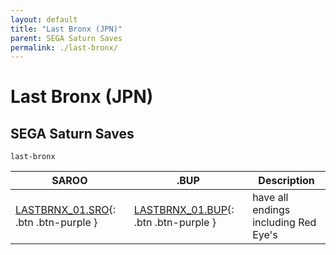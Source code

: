 ```yaml
---
layout: default
title: "Last Bronx (JPN)"
parent: SEGA Saturn Saves
permalink: ./last-bronx/
---
```

# Last Bronx (JPN)

## SEGA Saturn Saves

`last-bronx`

| SAROO | .BUP | Description |
|------|----------|-------------|
| [LASTBRNX_01.SRO](LASTBRNX_01.SRO){: .btn .btn-purple } | [LASTBRNX_01.BUP](LASTBRNX_01.BUP){: .btn .btn-purple } | have all endings including Red Eye's |

